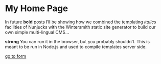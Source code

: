 # My Home Page

In future **bold** posts I’ll be showing how we combined the templating _italics_ facilities of Nunjucks with the Wintersmith static site generator to build our own simple multi-lingual CMS…

**strong** You can run it in the browser, but you probably shouldn’t. This is meant to be run in Node.js and used to compile templates server side.

[go to form](form.html) 